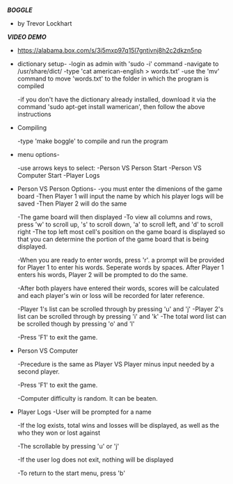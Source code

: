 ***BOGGLE***

- by Trevor Lockhart

***VIDEO DEMO***

- https://alabama.box.com/s/3i5mxp97q15l7gntivnj8h2c2dkzn5np

- dictionary setup-
	-login as admin with 'sudo -i' command
	-navigate to /usr/share/dict/
	-type 'cat american-english > words.txt'
	-use the 'mv' command to move 'words.txt' to the folder in which
	 the program is compiled

	-if you don't have the dictionary already installed, download it
	 via the command 'sudo apt-get install wamerican', then follow the 
	 above instructions

- Compiling

	-type 'make boggle' to compile and run the program

- menu options-

	-use arrows keys to select:
		-Person VS Person Start
		-Person VS Computer Start
		-Player Logs

- Person VS Person Options-
	-you must enter the dimenions of the game board
	-Then Player 1 will input the name by which his player logs 
	 will be saved
	-Then Player 2 will do the same
	
	-The game board will then displayed
	-To view all columns and rows, press 'w' to scroll up, 's' to
	 scroll down, 'a' to scroll left, and 'd' to scroll right
	-The top left most cell's position on the game board is displayed
	 so that you can determine the portion of the game board that is 
	 being displayed.

	-When you are ready to enter words, press 'r'. a prompt will be 
	 provided for Player 1 to enter his words. Seperate words by spaces.
	 After Player 1 enters his words, Player 2 will be prompted to do
	 the same.

	-After both players have entered their words, scores will be
	 calculated and each player's win or loss will be recorded for
	 later reference.	

	-Player 1's list can be scrolled through by pressing 'u' and 'j'
	-Player 2's list can be scrolled through by pressing 'i' and 'k'
	-The total word list can be scrolled though by pressing 'o' and 'l'

	-Press 'F1' to exit the game.

- Person VS Computer

	-Precedure is the same as Player VS Player minus input needed by
	 a second player.  

	-Press 'F1' to exit the game.

	-Computer difficulty is random. It can be beaten.

- Player Logs
	-User will be prompted for a name

	-If the log exists, total wins and losses will be displayed, as
	 well as the who they won or lost against

	-The scrollable by pressing 'u' or 'j'

	-If the user log does not exit, nothing will be displayed

	-To return to the start menu, press 'b'

	
